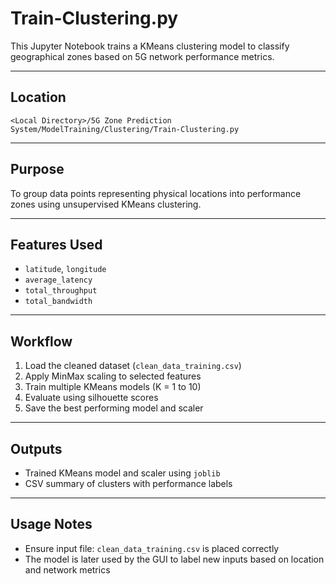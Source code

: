 
# Train-Clustering.py

This Jupyter Notebook trains a KMeans clustering model to classify geographical zones based on 5G network performance metrics.

---

## Location

`<Local Directory>/5G Zone Prediction System/ModelTraining/Clustering/Train-Clustering.py`

---

## Purpose

To group data points representing physical locations into performance zones using unsupervised KMeans clustering.

---

## Features Used

- `latitude`, `longitude`
- `average_latency`
- `total_throughput`
- `total_bandwidth`

---

## Workflow

1. Load the cleaned dataset (`clean_data_training.csv`)
2. Apply MinMax scaling to selected features
3. Train multiple KMeans models (K = 1 to 10)
4. Evaluate using silhouette scores
5. Save the best performing model and scaler

---

## Outputs

- Trained KMeans model and scaler using `joblib`
- CSV summary of clusters with performance labels

---

## Usage Notes

- Ensure input file: `clean_data_training.csv` is placed correctly
- The model is later used by the GUI to label new inputs based on location and network metrics
